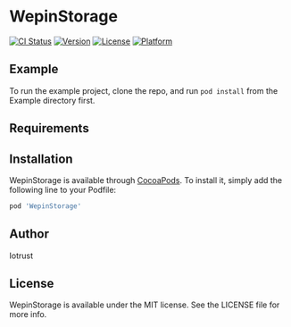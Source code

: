 # WepinStorage

[![CI Status](https://img.shields.io/travis/hyunjung/WepinStorage.svg?style=flat)](https://travis-ci.org/hyunjung/WepinStorage)
[![Version](https://img.shields.io/cocoapods/v/WepinStorage.svg?style=flat)](https://cocoapods.org/pods/WepinStorage)
[![License](https://img.shields.io/cocoapods/l/WepinStorage.svg?style=flat)](https://cocoapods.org/pods/WepinStorage)
[![Platform](https://img.shields.io/cocoapods/p/WepinStorage.svg?style=flat)](https://cocoapods.org/pods/WepinStorage)

## Example

To run the example project, clone the repo, and run `pod install` from the Example directory first.

## Requirements

## Installation

WepinStorage is available through [CocoaPods](https://cocoapods.org). To install
it, simply add the following line to your Podfile:

```ruby
pod 'WepinStorage'
```

## Author

Iotrust

## License

WepinStorage is available under the MIT license. See the LICENSE file for more info.
